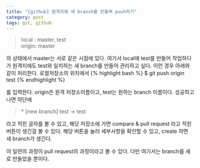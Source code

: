 ```yaml
---
title: "[github] 원격지에 새 branch를 만들며 push하기"
category: post
tags: git, github
---
```


>local : master, test  
>origin: master

의 상태에서 master는 서로 같은 시점에 있다. 여기서 local에 test를 만들어 작업하다가 원격지에도 test와 일치하는 새 branch를 만들어 관리하고 싶다.
이런 경우 아래와 같이 처리한다.
로컬저장소의 위치에서
{% highlight bash %}
$ git push origin test
{% endhighlight %}

를 입력한다. origin은 원격 저장소이름이고, test는 원하는 branch 이름이다. 성공하고나면 하단에

>  \* [new branch]   test -> test

라고 적힌 글자를 볼 수 있고, 해당 저장소에 가면 compare & pull request 라고 적힌 버튼이 생긴걸 볼 수 있다. 해당 버튼을 눌러 세부사항을 확인할 수 있고, create 하면 새 branch가 생긴다.

이 일련의 과정이 pull request의 과정이라고 볼 수 있다. 다만 여기서는 branch를 새로 만들었을 뿐이다.
